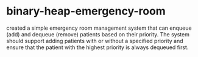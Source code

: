 # binary-heap-emergency-room
created a simple emergency room management system that can enqueue (add) and dequeue (remove) patients based on their priority. The system should support adding patients with or without a specified priority and ensure that the patient with the highest priority is always dequeued first.
